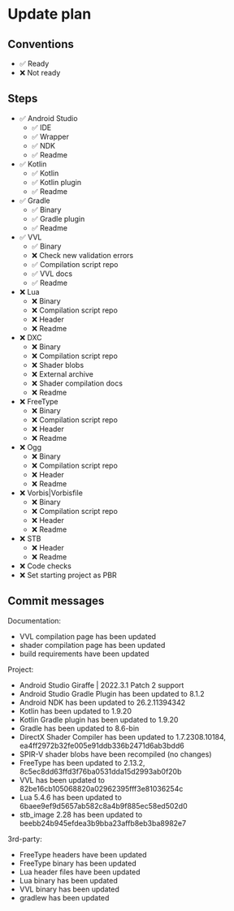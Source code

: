 # Update plan

## Conventions

- ✅ Ready
- ❌ Not ready

## Steps

- ✅ Android Studio
  - ✅ IDE
  - ✅ Wrapper
  - ✅ NDK
  - ✅ Readme
- ✅ Kotlin
  - ✅ Kotlin
  - ✅ Kotlin plugin
  - ✅ Readme
- ✅ Gradle
  - ✅ Binary
  - ✅ Gradle plugin
  - ✅ Readme
- ✅ VVL
  - ✅ Binary
  - ❌ Check new validation errors
  - ✅ Compilation script repo
  - ✅ VVL docs
  - ✅ Readme
- ❌ Lua
  - ❌ Binary
  - ❌ Compilation script repo
  - ❌ Header
  - ❌ Readme
- ❌ DXC
  - ❌ Binary
  - ❌ Compilation script repo
  - ❌ Shader blobs
  - ❌ External archive
  - ❌ Shader compilation docs
  - ❌ Readme
- ❌ FreeType
  - ❌ Binary
  - ❌ Compilation script repo
  - ❌ Header
  - ❌ Readme
- ❌ Ogg
  - ❌ Binary
  - ❌ Compilation script repo
  - ❌ Header
  - ❌ Readme
- ❌ Vorbis|Vorbisfile
  - ❌ Binary
  - ❌ Compilation script repo
  - ❌ Header
  - ❌ Readme
- ❌ STB
  - ❌ Header
  - ❌ Readme
- ❌ Code checks
- ❌ Set starting project as PBR

## Commit messages

Documentation:
- VVL compilation page has been updated
- shader compilation page has been updated
- build requirements have been updated

Project:
- Android Studio Giraffe | 2022.3.1 Patch 2 support
- Android Studio Gradle Plugin has been updated to 8.1.2
- Android NDK has been updated to 26.2.11394342
- Kotlin has been updated to 1.9.20
- Kotlin Gradle plugin has been updated to 1.9.20
- Gradle has been updated to 8.6-bin
- DirectX Shader Compiler has been updated to 1.7.2308.10184, ea4ff2972b32fe005e91ddb336b2471d6ab3bdd6
- SPIR-V shader blobs have been recompiled (no changes)
- FreeType has been updated to 2.13.2, 8c5ec8dd63ffd3f76ba0531dda15d2993ab0f20b
- VVL has been updated to 82be16cb105068820a02962395fff3e81036254c
- Lua 5.4.6 has been updated to 6baee9ef9d5657ab582c8a4b9f885ec58ed502d0
- stb_image 2.28 has been updated to beebb24b945efdea3b9bba23affb8eb3ba8982e7

3rd-party:
- FreeType headers have been updated
- FreeType binary has been updated
- Lua header files have been updated
- Lua binary has been updated
- VVL binary has been updated
- gradlew has been updated
